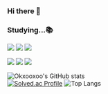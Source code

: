 ### Hi there 👋
### Studying...📚
<img src="https://img.shields.io/badge/javascript-F7DF1E?style=flat-square&logo=javascript&logoColor=black"> <img src="https://img.shields.io/badge/typescript-3178C6?style=flat-square&logo=typescript&logoColor=white"> <img src="https://img.shields.io/badge/dart-0175C2?style=flat-square&logo=dart&logoColor=white">

<img src="https://img.shields.io/badge/react-61DAFB?style=flat-square&logo=react&logoColor=black"> <img src="https://img.shields.io/badge/react native-61DAFB?style=flat-square&logo=React&logoColor=black"/> <img src="https://img.shields.io/badge/flutter-02569B?style=flat-square&logo=flutter&logoColor=white">

![Okxooxoo's GitHub stats](https://github-readme-stats.vercel.app/api?username=okxooxoo&show_icons=true&theme=transparent)  
[![Solved.ac Profile](http://mazassumnida.wtf/api/v2/generate_badge?boj=vholls2)](https://solved.ac/vholls2/)
![Top Langs](https://github-readme-stats.vercel.app/api/top-langs/?username=okxooxoo&layout=compact)
<!--
**okxooxoo/okxooxoo** is a ✨ _special_ ✨ repository because its `README.md` (this file) appears on your GitHub profile.

Here are some ideas to get you started:

- 🔭 I’m currently working on ...
- 🌱 I’m currently learning ...
- 👯 I’m looking to collaborate on ...
- 🤔 I’m looking for help with ...
- 💬 Ask me about ...
- 📫 How to reach me: ...
- 😄 Pronouns: ...
- ⚡ Fun fact: ...
-->

